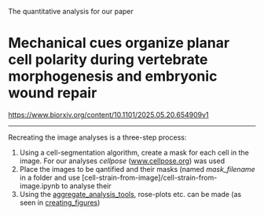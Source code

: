 The quantitative analysis for our paper

# Mechanical cues organize planar cell polarity during vertebrate morphogenesis and embryonic wound repair

https://www.biorxiv.org/content/10.1101/2025.05.20.654909v1
_____
Recreating the image analyses is a three-step process:
1. Using a cell-segmentation algorithm, create a mask for each cell in the image. For our analyses _cellpose_ (www.cellpose.org) was used
2. Place the images to be qantified and their masks (named _mask_filename_ in a folder and use [cell-strain-from-image]/cell-strain-from-image.ipynb to analyse their
3. Using the [aggregate_analysis_tools](/aggregate_analysis_tools.py), rose-plots etc. can be made (as seen in [creating_figures](creating_figures.ipynb))
